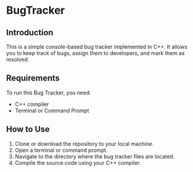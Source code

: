 # BugTracker

## Introduction
This is a simple console-based bug tracker implemented in C++. It allows you to keep track of bugs, assign them to developers, and mark them as resolved.

## Requirements
To run this Bug Tracker, you need:
- C++ compiler
- Terminal or Command Prompt

## How to Use
1. Clone or download the repository to your local machine.
2. Open a terminal or command prompt.
3. Navigate to the directory where the bug tracker files are located.
4. Compile the source code using your C++ compiler.
